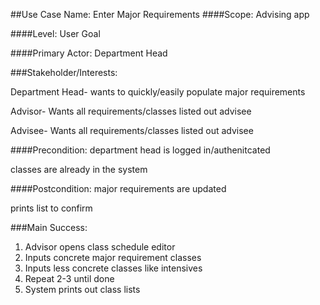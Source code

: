 ##Use Case Name: Enter Major Requirements
####Scope: Advising app

####Level: User Goal

####Primary Actor: Department Head

###Stakeholder/Interests:

Department Head- wants to quickly/easily populate major requirements

Advisor- Wants all requirements/classes listed out advisee

Advisee- Wants all requirements/classes listed out advisee

####Precondition: 
department head is logged in/authenitcated

classes are already in the system

####Postcondition:
major requirements are updated

prints list to confirm

###Main Success:
1. Advisor opens class schedule editor
2. Inputs concrete major requirement classes
3. Inputs less concrete classes like intensives
5. Repeat 2-3 until done
6. System prints out class lists


